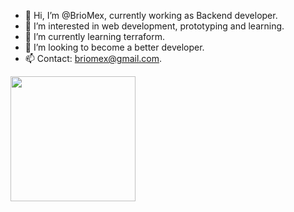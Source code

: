 - 👋 Hi, I’m @BrioMex, currently working as Backend developer.
- 👀 I’m interested in web development, prototyping and learning.
- 🌱 I’m currently learning terraform.
- 💞️ I’m looking to become a better developer.
- 📫 Contact: briomex@gmail.com.

<a href="https://github.com/anuraghazra/convoychat">
  <img height=200 align="center" src="https://github-readme-stats.vercel.app/api/top-langs?username=briomex&theme=radical&layout=compact&langs_count=8&card_width=320" />
</a>
